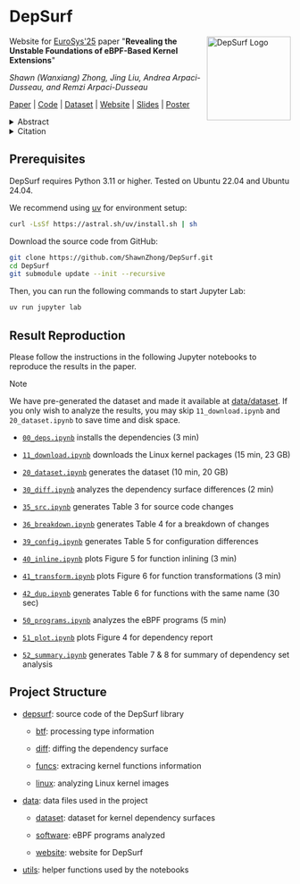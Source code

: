 DepSurf
===

<a href="https://depsurf.github.io">
<img src="https://depsurf.github.io/assets/logo-256.png" alt="DepSurf Logo" width="150" align="right">
</a>

Website for [EuroSys'25](https://dl.acm.org/doi/proceedings/10.1145/3689031) paper "**Revealing the Unstable Foundations of eBPF-Based Kernel Extensions**"

*Shawn (Wanxiang) Zhong, Jing Liu, Andrea Arpaci-Dusseau, and Remzi Arpaci-Dusseau*

[Paper](https://depsurf.github.io/assets/paper.pdf) |
[Code](https://github.com/ShawnZhong/DepSurf) | 
[Dataset](https://github.com/ShawnZhong/DepSurf-dataset) | 
[Website](https://depsurf.github.io/) |
[Slides](https://depsurf.github.io/assets/slides.pdf) | 
[Poster](https://depsurf.github.io/assets/poster.pdf)

<details>
<summary>
Abstract
</summary>
eBPF programs significantly enhance kernel capabilities, but encounter substantial compatibility challenges due to their deep integration with unstable kernel internals. We introduce DepSurf, a tool that identifies dependency mismatches between eBPF programs and kernel images. Our analysis of 25 kernel images spanning 8 years reveals that dependency mismatches are pervasive, stemming from kernel source code evolution, diverse configuration options, and intricate compilation processes. We apply DepSurf to 53 real-world eBPF programs, and find that 83% are impacted by dependency mismatches, underscoring the urgent need for systematic dependency analysis. By identifying these mismatches, DepSurf enables a more robust development and maintenance process for eBPF programs, enhancing their reliability across a wide range of kernels.
</details>
<details>
<summary>
Citation
</summary>

```
@inproceedings{10.1145/3689031.3717497,
  author    = {Zhong, Shawn Wanxiang and Liu, Jing and Arpaci-Dusseau, Andrea and Arpaci-Dusseau, Remzi},
  title     = {Revealing the Unstable Foundations of eBPF-Based Kernel Extensions},
  year      = {2025},
  isbn      = {9798400711961},
  publisher = {Association for Computing Machinery},
  address   = {New York, NY, USA},
  url       = {https://doi.org/10.1145/3689031.3717497},
  doi       = {10.1145/3689031.3717497},
  abstract  = {eBPF programs significantly enhance kernel capabilities, but encounter substantial compatibility challenges due to their deep integration with unstable kernel internals. We introduce DepSurf, a tool that identifies dependency mismatches between eBPF programs and kernel images. Our analysis of 25 kernel images spanning 8 years reveals that dependency mismatches are pervasive, stemming from kernel source code evolution, diverse configuration options, and intricate compilation processes. We apply DepSurf to 53 real-world eBPF programs, and find that 83\% are impacted by dependency mismatches, underscoring the urgent need for systematic dependency analysis. By identifying these mismatches, DepSurf enables a more robust development and maintenance process for eBPF programs, enhancing their reliability across a wide range of kernels.},
  booktitle = {Proceedings of the Twentieth European Conference on Computer Systems},
  pages     = {21–41},
  numpages  = {21},
  location  = {Rotterdam, Netherlands},
  series    = {EuroSys '25}
}
```

</details>

## Prerequisites

DepSurf requires Python 3.11 or higher. Tested on Ubuntu 22.04 and Ubuntu 24.04.

We recommend using [uv](https://astral.sh/uv/) for environment setup: 

```sh
curl -LsSf https://astral.sh/uv/install.sh | sh
```

Download the source code from GitHub:

```sh
git clone https://github.com/ShawnZhong/DepSurf.git
cd DepSurf
git submodule update --init --recursive
```

Then, you can run the following commands to start Jupyter Lab:

```sh
uv run jupyter lab
```

## Result Reproduction

Please follow the instructions in the following Jupyter notebooks to reproduce the results in the paper. 

> [!NOTE]
> We have pre-generated the dataset and made it available at [data/dataset](https://github.com/ShawnZhong/DepSurf-dataset). If you only wish to analyze the results, you may skip `11_download.ipynb` and `20_dataset.ipynb` to save time and disk space.

- [`00_deps.ipynb`](./00_deps.ipynb) installs the dependencies (3 min)

- [`11_download.ipynb`](./11_download.ipynb) downloads the Linux kernel packages (15 min, 23 GB)

- [`20_dataset.ipynb`](./20_dataset.ipynb) generates the dataset (10 min, 20 GB)

- [`30_diff.ipynb`](./30_diff.ipynb) analyzes the dependency surface differences (2 min)

- [`35_src.ipynb`](./35_src.ipynb) generates Table 3 for source code changes

- [`36_breakdown.ipynb`](./36_breakdown.ipynb) generates Table 4 for a breakdown of changes

- [`39_config.ipynb`](./39_config.ipynb) generates Table 5 for configuration differences

- [`40_inline.ipynb`](./40_inline.ipynb) plots Figure 5 for function inlining (3 min)

- [`41_transform.ipynb`](./41_transform.ipynb) plots Figure 6 for function transformations (3 min)

- [`42_dup.ipynb`](./42_dup.ipynb) generates Table 6 for functions with the same name (30 sec)

- [`50_programs.ipynb`](./50_programs.ipynb) analyzes the eBPF programs (5 min)

- [`51_plot.ipynb`](./51_plot.ipynb) plots Figure 4 for dependency report

- [`52_summary.ipynb`](./52_summary.ipynb) generates Table 7 & 8 for summary of dependency set analysis


## Project Structure

- [depsurf](./depsurf): source code of the DepSurf library

    - [btf](./depsurf/btf): processing type information

    - [diff](./depsurf/diff): diffing the dependency surface

    - [funcs](./depsurf/funcs): extracing kernel functions information

    - [linux](./depsurf/linux): analyzing Linux kernel images

- [data](./data): data files used in the project

    - [dataset](https://github.com/ShawnZhong/DepSurf-dataset): dataset for kernel dependency surfaces

    - [software](./data/software): eBPF programs analyzed

    - [website](https://github.com/DepSurf/depsurf.github.io): website for DepSurf

- [utils](./utils): helper functions used by the notebooks
